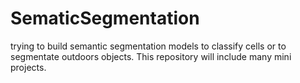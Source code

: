 # SematicSegmentation
trying to build semantic segmentation models to classify cells or to segmentate outdoors objects. This repository will include many mini projects.

